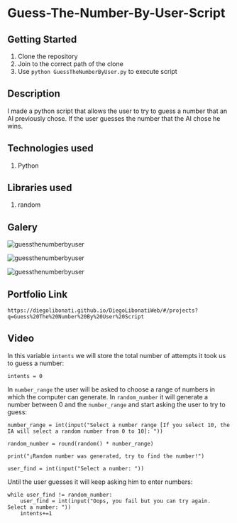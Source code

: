 # Guess-The-Number-By-User-Script

## Getting Started

1. Clone the repository
2. Join to the correct path of the clone
3. Use `python GuessTheNumberByUser.py` to execute script

## Description

I made a python script that allows the user to try to guess a number that an AI previously chose. If the user guesses the number that the AI chose he wins.

## Technologies used

1. Python

## Libraries used

1. random

## Galery

![guessthenumberbyuser](https://raw.githubusercontent.com/DiegoLibonati/DiegoLibonatiWeb/main/data/projects/Python/Imagenes/guessthenumber-0.jpg)

![guessthenumberbyuser](https://raw.githubusercontent.com/DiegoLibonati/DiegoLibonatiWeb/main/data/projects/Python/Imagenes/guessthenumber-1.jpg)

![guessthenumberbyuser](https://raw.githubusercontent.com/DiegoLibonati/DiegoLibonatiWeb/main/data/projects/Python/Imagenes/guessthenumber-2.jpg)

## Portfolio Link

`https://diegolibonati.github.io/DiegoLibonatiWeb/#/projects?q=Guess%20The%20Number%20By%20User%20Script`

## Video

In this variable `intents` we will store the total number of attempts it took us to guess a number:

```
intents = 0
```

In `number_range` the user will be asked to choose a range of numbers in which the computer can generate. In `random_number` it will generate a number between 0 and the `number_range` and start asking the user to try to guess:

```
number_range = int(input("Select a number range [If you select 10, the IA will select a random number from 0 to 10]: "))

random_number = round(random() * number_range)

print("¡Random number was generated, try to find the number!")

user_find = int(input("Select a number: "))
```

Until the user guesses it will keep asking him to enter numbers:

```
while user_find != random_number:
    user_find = int(input("Oops, you fail but you can try again. Select a number: "))
    intents+=1
```
